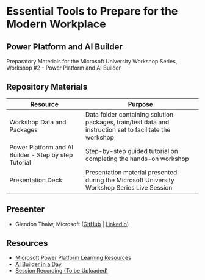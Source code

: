 # Essential Tools to Prepare for the Modern Workplace
## Power Platform and AI Builder 
Preparatory Materials for the Microsoft University Workshop Series, Workshop #2 - Power Platform and AI Builder

## Repository Materials

| **Resource** | **Purpose** |
| ------------- | ------------- |
| Workshop Data and Packages | Data folder containing solution packages, train/test data and instruction set to facilitate the workshop |
| Power Platform and AI Builder - Step by step Tutorial | Step-by-step guided tutorial on completing the hands-on workshop |
| Presentation Deck| Presentation material presented during the Microsoft University Workshop Series Live Session |


## Presenter
* Glendon Thaiw, Microsoft ([GitHub](https://github.com/glendont) | [LinkedIn](https://www.linkedin.com/in/glendonthaiw/))

## Resources
* [Microsoft Power Platform Learning Resources](https://powerapps.microsoft.com/en-us/blog/microsoft-powerapps-learning-resources/)
* [AI Builder in a Day](https://docs.microsoft.com/en-us/ai-builder/learn-ai-builder)
* [Session Recording (To be Uploaded)]()
